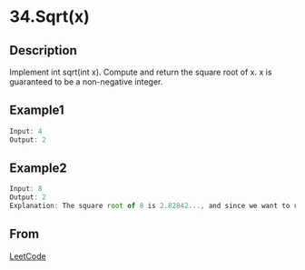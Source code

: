 # 34.Sqrt(x)

## Description

Implement int sqrt(int x).
Compute and return the square root of x.
x is guaranteed to be a non-negative integer.

## Example1

```javascript
Input: 4
Output: 2
```

## Example2

```javascript
Input: 8
Output: 2
Explanation: The square root of 8 is 2.82842..., and since we want to return an integer, the decimal part will be truncated.
```

## From

[LeetCode](https://leetcode.com/problems/sqrtx)
